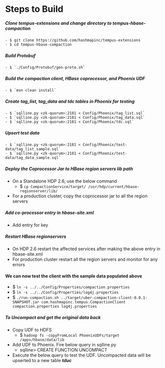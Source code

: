 # Steps to Build

##### Clone tempus-extensions and change directory to _tempus-hbase-compaction_ 
    - $ git clone https://github.com/hashmapinc/tempus-extensions
    - $ cd tempus-hbase-compaction
##### Build Protobuf
    - $ `./Config/Protobuf/gen-proto.sh`
##### Build the compaction client, HBase coprocessor, and Phoenix UDF
    - $ `mvn clean install`
##### Create tag_list, tag_data and tdc tables in Phoenix for testing 
    - $ `sqlline.py <zk-quorum>:2181 < Config/Phoenix/tag_list.sql`
    - $ `sqlline.py <zk-quorum>:2181 < Config/Phoenix/tag_data.sql`
    - $ `sqlline.py <zk-quorum>:2181 < Config/Phoenix/tdc.sql`
##### Upsert test data
    - $ `sqlline.py <zk-quorum>:2181 < Config/Phoenix/test-data/tag_list_sample.sql`
    - $ `sqlline.py <zk-quorum>:2181 < Config/Phoenix/test-data/tag_data_sample.sql`
##### Deploy the Coprocessor Jar to HBase region servers lib path
- On a Standalone HDP 2.6, use the below command
    - $ `cp CompactionService/target/ /usr/hdp/current/hbase-regionserver/lib/`
- For a production cluster, copy the coprocessor jar to all the region servers
##### Add co-processor entry in hbase-site.xml
- Add entry for key
##### Restart HBase regionservers
- On HDP 2.6 restart the affected services after making the above entry in hbase-site.xml
- For production cluster restart all the region servers and monitor for any errors 
#### We can now test the client with the sample data populated above  
- $ `ln -s ../../Config/Properties/compaction.properties`
- $ `ln -s ../../Config/Properties/log4j.properties`
- $ `./run-compaction.sh ../target/uber-compaction-client-0.0.1-SNAPSHOT.jar com.hashmapinc.tempus.CompactionClient compaction.properties log4j.properties`
##### To Uncompact and get the original data back
- Copy UDF to HDFS
    - $ `hadoop fs -copyFromLocal PhoenixUDFs/target /apps/hbase/data/lib`
- Add UDF to Phoenix. Fire below query in sqlline.py
    - sqlline> CREATE FUNCTION UNCOMPACT
- Execute the below query to test the UDF. Uncompacted data will be upserted to a new table **_tduc_**



